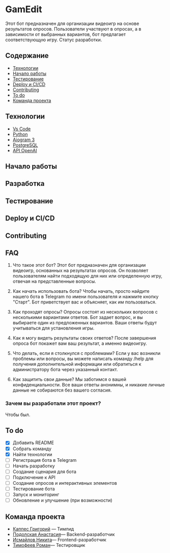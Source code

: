 # GamEdit
Этот бот предназначен для организации видеоигр на основе результатов опросов. Пользователи участвуют в опросах, а в зависимости от выбранных вариантов, бот предлагает соответствующую игру. Cтатус разработки.

## Содержание
- [Технологии](#технологии)
- [Начало работы](#начало-работы)
- [Тестирование](#тестирование)
- [Deploy и CI/CD](#deploy-и-ci/cd)
- [Contributing](#contributing)
- [To do](#to-do)
- [Команда проекта](#команда-проекта)

## Технологии
- [Vs Code](https://code.visualstudio.com/)
- [Python](https://www.python.org/)
- [Aiogram 3](https://docs.aiogram.dev/en/v3.18.0/)
- [PostgreSQL](https://www.postgresql.org/)
- [API OpenAI](https://openai.com/index/openai-api/)

## Начало работы

## Разработка

## Тестирование

## Deploy и CI/CD

## Contributing

## FAQ
1. Что такое этот бот?
Этот бот предназначен для организации видеоигр, основанных на результатах опросов. Он позволяет пользователям найти подходящую для них или определенную игру, отвечая на представленные вопросы.

2. Как начать использовать бота?
Чтобы начать, просто найдите нашего бота в Telegram по имени пользователя и нажмите кнопку "Старт". Бот приветствует вас и объясняет, как им пользоваться.

3. Как проходят опросы?
Опросы состоят из нескольких вопросов с несколькими вариантами ответов. Бот задает вопрос, и вы выбираете один из предложенных вариантов. Ваши ответы будут учитываться для установления игры.

4. Как я могу видеть результаты своих ответов?
После завершения опроса бот покажет вам ваш результат, а именно видеоигру.

5. Что делать, если я столкнулся с проблемами?
Если у вас возникли проблемы или вопросы, вы можете написать команду /help для получения дополнительной информации или обратиться к администратору бота через указанный контакт.

6. Как защитить свои данные?
Мы заботимся о вашей конфиденциальности. Все ваши ответы анонимны, и никакие личные данные не собираются без вашего согласия.

### Зачем вы разработали этот проект?
Чтобы был.

## To do
- [x] Добавить README
- [x] Собрать команду
- [x] Найти технологии
- [ ] Регистрация бота в Telegram
- [ ] Начать разработку
- [ ] Создание сценария для бота
- [ ] Подключение к API
- [ ] Создание опросов и интерактивных элементов
- [ ] Тестирование бота
- [ ] Запуск и мониторинг
- [ ] Обновление и улучшение (при возможности)

## Команда проекта
- [Каппес Григорий](https://t.me/gr1kap) — Тимлид
- [Подолская Анастасия](https://web.telegram.org/a/#868974590)— Backend-разработчик
- [Исмайлов Никита](https://web.telegram.org/a/#5185844259)— Frontend-разработчик
- [Тимофеев Роман](https://web.telegram.org/a/#1212541686)— Тестировщик                            
